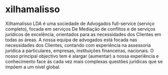 # xilhamalisso

Xilhamalisso LDA é uma sociedade de Advogados full-service (serviço completo), focada em serviços De Mediação de conflitos e de serviços jurídicos de excelência, orientados para as necessidades dos Clientes em todas as áreas. A nossa equipa de advogados está focada nas necessidades dos Clientes, contando com experiência na assessoria jurídica a particulares, empresas, instituições financeiras, nacionais. O nosso principal objectivo tem é alargar (aumentar) a nossa experiência e conhecimento face às cada vez mais complexas questões jurídicas que se impõem a um nível global.

